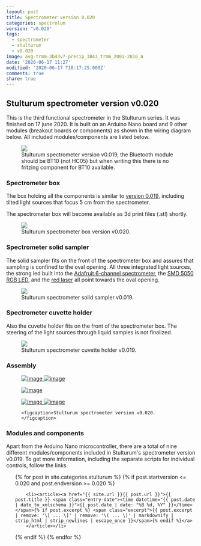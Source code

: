 ```yaml
---
layout: post
title: Spectrometer version 0.020
categories: spectrolum
version: "v0.020"
tags:
  - spectrometer
  - stulturum
  - v0.020
image: avg-trmm-3b43v7-precip_3B43_trmm_2001-2016_A
date: '2020-06-17 11:27'
modified: '2020-06-17 T18:17:25.000Z'
comments: true
share: true
---
```


## Stulturum spectrometer version v0.020

This is the third functional spectrometer in the Stulturum series. It was finished on 17 june 2020. It is built on an Arduino Nano board and 9 other modules (breakout boards or components) as shown in the wiring diagram below. All included modules/components are listed below.

<figure>
<img src="../../images/nano-spectro_v020_breadfree_bb.png">
<figcaption> Stulturum spectrometer version v0.019, the Bluetooth module should be BT10 (not HC05) but when writing this there is no fritzing component for BT10 available.</figcaption>
</figure>

### Spectrometer box

The box holding all the components is similar to [version 0.019](../spectrolum-v0019), including
tilted light sources that focus 5 cm from the spectrometer.

The spectrometer box will become available as 3d print files (<span class='file'>.stl</span>) shortly.

<figure>
<img src="../../images/spectra-stulturum_box_v0020.png">
<figcaption> Stulturum spectrometer box version v0.020.</figcaption>
</figure>

### Spectrometer solid sampler

The solid sampler fits on the front of the spectrometer box and assures that sampling is confined to the oval opening. All three integrated light sources, the strong led built into the [Adafruit 6-channel spectrometer](http://localhost:4000/stulturum/stulturum-AS7262-adafruit-spectrometer/), the [SMD 5050 RGB LED](http://localhost:4000/stulturum/stulturum-ws2811-8mm-led/), and the [red laser](http://localhost:4000/stulturum/stulturum-laser650-3v/) all point towards the oval opening.

<figure>
<img src="../../images/spectra-stulturum_soild-sampler_v0019.png">
<figcaption> Stulturum spectrometer solid sampler v0.019.</figcaption>
</figure>

### Spectrometer cuvette holder

Also the cuvette holder fits on the front of the spectrometer box. The steering of the light sources through liquid samples is not finalized.

<figure>
<img src="../../images/spectra-stulturum_cuvette-holder_v0019.png">
<figcaption> Stulturum spectrometer cuvette holder v0.019.</figcaption>
</figure>

### Assembly

<figure class="half">
	<a href="../../images/spectro_box_v0020_frontside.jpg">
  <img src="../../images/spectro_box_v0020_frontside.jpg" alt="image">
  </a>

  <a href="../../images/spectro_box_v0020_inside.jpg">
  <img src="../../images/spectro_box_v0020_inside.jpg" alt="image">
  </a>

  <a href="../../images/spectro_box_v0020_ambient-side.jpg"><img src="../../images/spectro_box_v0020_ambient-side.jpg" alt="image">
  </a>

  <a href="../../images/spectro_box_v0020_onoff-side.jpg">
  <img src="../../images/spectro_box_v0020_onoff-side.jpg" alt="image">
  </a>

  <a href="../../images/spectro_box_v0020_external-side.jpg">
  <img src="../../images/spectro_box_v0020_external-side.jpg" alt="image">
  </a>

	<figcaption>Stulturum spectrometer version v0.020.</figcaption>
</figure>


### Modules and components

Apart from the Arduino Nano microcontroller, there are a total of nine different modules/components included in Stulturum's spectrometer version v0.019. To get more information, including the separate scripts for individual controls, follow the links.

<ul class="post-list">
{% for post in site.categories.stulturum %}
  {% if post.startversion <= 0.020 and post.endversion >= 0.020 %}

        <li><article><a href="{{ site.url }}{{ post.url }}">{{ post.title }} <span class="entry-date"><time datetime="{{ post.date | date_to_xmlschema }}">{{ post.date | date: "%B %d, %Y" }}</time></span>{% if post.excerpt %} <span class="excerpt">{{ post.excerpt | remove: '\[ ... \]' | remove: '\( ... \)' | markdownify | strip_html | strip_newlines | escape_once }}</span>{% endif %}</a>
        </article></li>

  {% endif %}
{% endfor %}
</ul>
